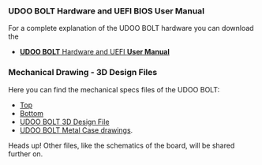 ### UDOO BOLT Hardware and UEFI BIOS User Manual

For a complete explanation of the UDOO BOLT hardware you can download the  
* [**UDOO BOLT** Hardware and UEFI **User Manual**](http://download.udoo.org/files/UDOO_BOLT/Doc/UDOO_BOLT_MANUAL.pdf)

### Mechanical Drawing - 3D Design Files

Here you can find the mechanical specs files of the UDOO BOLT:

* [Top](http://download.udoo.org/files/UDOO_BOLT/schematics/UDOO_BOLT_TOP_P0C40B10_.pdf)
* [Bottom](http://download.udoo.org/files/UDOO_BOLT/schematics/UDOO_BOLT_BOT_P0C40B20.pdf)
* [UDOO BOLT 3D Design File](http://download.udoo.org/files/UDOO_BOLT/mechanical_specs/UDOO_BOLT_3D_design_RC1.zip)
* [UDOO BOLT Metal Case drawings](http://download.udoo.org/files/UDOO_BOLT/mechanical_specs/UDOO_BOLT_metal_case_drawings.pdf).


<span class="label label-warning">Heads up!</span> Other files, like the schematics of the board, will be shared further on.
